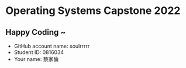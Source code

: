 # Operating Systems Capstone 2022

## Happy Coding ~

- GitHub account name: soulrrrrr
- Student ID: 0816034
- Your name: 蔡家倫
